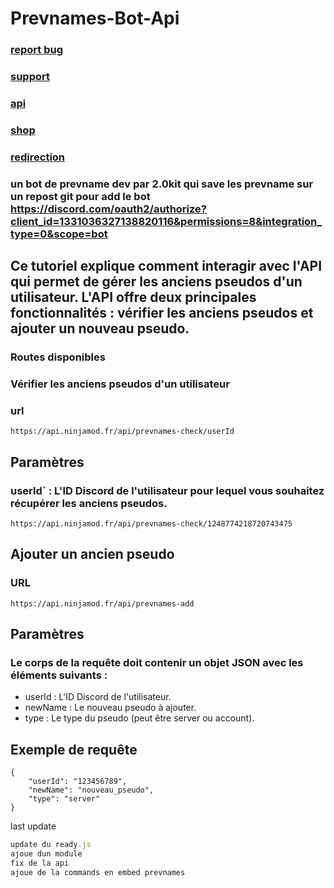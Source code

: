 # Prevnames-Bot-Api

### [report bug ](https://tracker.ninjamod.fr)
### [support ](https://discord.gg/ninjamod)
### [api ](https://api.ninjamod.fr)
### [shop ](https://ninjamod.fr)
### [redirection ](https://link.ninjamod.fr)

### un bot de prevname dev par 2.0kit qui save les prevname sur un repost git pour add le bot https://discord.com/oauth2/authorize?client_id=1331036327138820116&permissions=8&integration_type=0&scope=bot

## Ce tutoriel explique comment interagir avec l'API qui permet de gérer les anciens pseudos d'un utilisateur. L'API offre deux principales fonctionnalités : vérifier les anciens pseudos et ajouter un nouveau pseudo.
### Routes disponibles
### Vérifier les anciens pseudos d'un utilisateur
### url 
``` https://api.ninjamod.fr/api/prevnames-check/userId ```

## Paramètres
### userId` : L'ID Discord de l'utilisateur pour lequel vous souhaitez récupérer les anciens pseudos.
``` https://api.ninjamod.fr/api/prevnames-check/1248774218720743475 ```

## Ajouter un ancien pseudo
### URL
 ``` https://api.ninjamod.fr/api/prevnames-add ```

## Paramètres
### Le corps de la requête doit contenir un objet JSON avec les éléments suivants :
- userId : L'ID Discord de l'utilisateur.
- newName : Le nouveau pseudo à ajouter.
- type : Le type du pseudo (peut être server ou account).
## Exemple de requête
```
{
    "userId": "123456789",
    "newName": "nouveau_pseudo",
    "type": "server"
}
```

last update 

```javascript
update du ready.js
ajoue dun module
fix de la api
ajoue de la commands en embed prevnames
